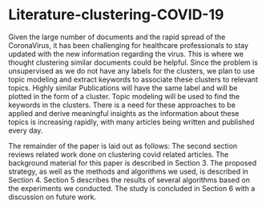 # Literature-clustering-COVID-19
Given the large number of documents and the rapid spread of the CoronaVirus, it has been challenging for healthcare professionals to stay updated with the new information regarding the virus. This is where we thought clustering similar documents could be helpful. Since the problem is unsupervised as we do not have any labels for the clusters, we plan to use topic modeling and extract keywords to associate these clusters to relevant topics. Highly similar Publications will have the same label and will be plotted in the form of a cluster. Topic modeling will be used to find the keywords in the clusters. There is a need for these approaches to be applied and derive meaningful insights as the information about these topics is increasing rapidly, with many articles being written and published every day.

The remainder of the paper is laid out as follows: The second section reviews related work done on clustering covid related articles. The background material for this paper is described in Section 3. The proposed strategy, as well as the methods and algorithms we used, is described in Section 4. Section 5 describes the results of several algorithms based on the experiments we conducted. The study is concluded in Section 6 with a discussion on future work.
